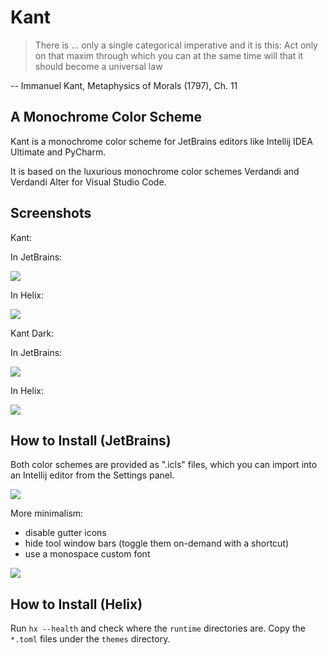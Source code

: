 # Kant

> There is ... only a single categorical imperative and it is this: Act only on that maxim through which you can at the same time will that it should become a universal law

-- Immanuel Kant, Metaphysics of Morals (1797), Ch. 11

## A Monochrome Color Scheme

Kant is a monochrome color scheme for JetBrains editors like Intellij IDEA Ultimate and PyCharm.

It is based on the luxurious monochrome color schemes Verdandi and Verdandi Alter for Visual Studio Code.

## Screenshots

Kant:

In JetBrains:

<img src="screenshots/jb_light.png">

In Helix:

<img src="screenshots/hx_light.png">

Kant Dark:

In JetBrains:

<img src="screenshots/jb_dark.png">

In Helix:

<img src="screenshots/hx_dark.png">

## How to Install (JetBrains)

Both color schemes are provided as ".icls" files, which you can import into an Intellij editor from the Settings panel.

<img src="settings.png">

More minimalism:

* disable gutter icons
* hide tool window bars (toggle them on-demand with a shortcut)
* use a monospace custom font

<img src="custom_font.png">

## How to Install (Helix)

Run `hx --health` and check where the `runtime` directories are. Copy the `*.toml` files under the `themes` directory.
